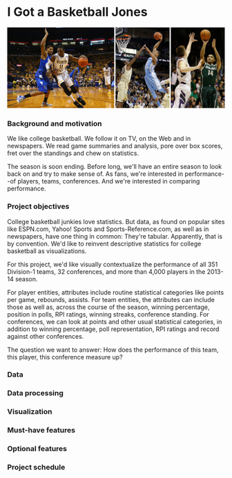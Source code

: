 # I Got a Basketball Jones
![NCAA basketball](images/ncaa-bb.jpg)
### Background and motivation
We like college basketball. We follow it on TV, on the Web and in newspapers. We read game summaries and analysis, pore over box scores, fret over the standings and chew on statistics. 

The season is soon ending. Before long, we'll have an entire season to look back on and try to make sense of. As fans, we're interested in performance--of players, teams, conferences. And we're interested in comparing performance.

### Project objectives
College basketball junkies love statistics. But data, as found on popular sites like ESPN.com, Yahoo! Sports and Sports-Reference.com, as well as in newspapers, have one thing in common: They're tabular. Apparently, that is by convention. We'd like to reinvent descriptive statistics for college basketball as visualizations.

For this project, we'd like visually contextualize the performance of all 351 Division-1 teams, 32 conferences, and more than 4,000 players in the 2013-14 season. 

For player entities, attributes include routine statistical categories like points per game, rebounds, assists. For team entities, the attributes can include those as well as, across the course of the season, winning percentage, position in polls, RPI ratings, winning streaks, conference standing. For conferences, we can look at points and other usual statistical categories, in addition to winning percentage, poll representation, RPI ratings and record against other conferences.

The question we want to answer: How does the performance of this team, this player, this conference measure up?

### Data

### Data processing

### Visualization

### Must-have features

### Optional features

### Project schedule
